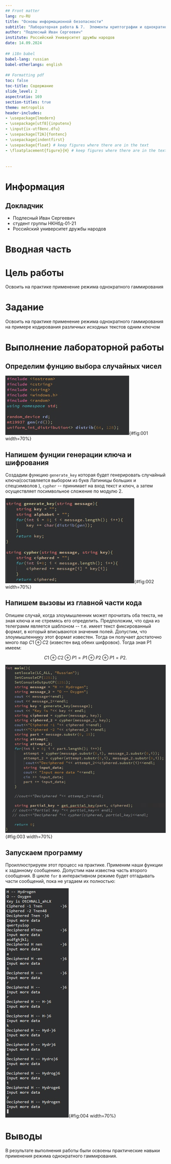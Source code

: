 ```yaml
---
## Front matter
lang: ru-RU
title: "Основы информационной безопасности"
subtitle: "Лабораторная работа № 7.  Элементы криптографии и однократное гаммирование"
author: "Подлесный Иван Сергеевич"
institute: Российский Университет дружбы народов
date: 14.09.2024

## i18n babel
babel-lang: russian
babel-otherlangs: english

## Formatting pdf
toc: false
toc-title: Содержание
slide_level: 2
aspectratio: 169
section-titles: true
theme: metropolis
header-includes:
- \usepackage{lmodern}
- \usepackage[utf8]{inputenx}
- \input{ix-utf8enc.dfu}
- \usepackage[T2A]{fontenc}
- \usepackage{indentfirst}
- \usepackage{float} # keep figures where there are in the text
- \floatplacement{figure}{H} # keep figures where there are in the text


---
```


# Информация

## Докладчик

  * Подлесный Иван Сергеевич
  * студент группы НКНбд-01-21
  * Российский университет дружбы народов


# Вводная часть


# Цель работы

Освоить на практике применение режима однократного гаммирования

# Задание 

Освоить на практике применение режима однократного гаммирования на примере кодирования различных исходных текстов одним ключом



# Выполнение лабораторной работы

## Определим фунцию выбора случайных чисел

![Подготовка к написанию кода](1.jpg){#fig:001 width=70%}

## Напишем фунции генерации ключа и шифрования
Создадим функцию `generate_key` которая будет генерировать случайный ключа(составляется выбором из букв Латиницы больших и спецсимволов ), `cypher` -- принимает на вход текст и ключ, а затем осуществляет посимвольное сложение по модулю 2.


![Основные функции кода](2.jpg){#fig:002 width=70%}

## Напишем вызовы из главной части кода

Опишем случай, когда злоумышленник может прочитать оба текста, не зная ключа и не стремясь его определить. Предположим, что одна из телеграмм является шаблоном -- т.е. имеет текст фиксированный формат, в который вписываются значения полей. Допустим, что злоумышленнику этот формат известен. Тогда он получает достаточно много пар $C1 \oplus C2$ (известен вид обеих шифровок). Тогда зная P1 имеем:

$$
C1 \oplus C2 \oplus P1 = P1 \oplus P2 \oplus P1 = P2. 
$$

![Главная часть кода](3.jpg){#fig:003 width=70%}

## Запускаем программу

Проиллюстрируем этот процесс на практике.
Применим наши функции к заданному сообщению. Допустим нам известна часть второго сообщения. В цикле `for` в интерактивном режиме будет отгадывать части сообщений, пока не угадаем их полностью:

![Результаты работы программы](4.jpg){#fig:004 width=70%}



# Выводы

В результате выполнения работы были освоены практические навыки применения режима однократного гаммирования.
